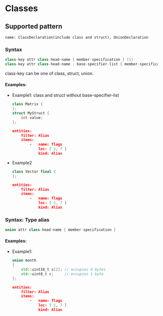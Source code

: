 # Classes

## Supported pattern
```
name: ClassDeclaration(include class and struct), UnionDeclaration
```
### Syntax
``` cpp
class-key attr class-head-name { member-specification }	(1)	
class-key attr class-head-name : base-specifier-list { member-specification }	(2)	
```
class-key can be one of class, struct, union.


#### Examples: 

- Example1: class and struct without base-specifier-list
    ``` cpp
    class Matrix {
    };
    struct MyStruct {
        int value;
    };
    ```

    ``` json
    entities:
        filter: Alias
        items:
            -   name: flags
                loc: [ 1, 7 ]
                kind: Alias
    ```

- Example2
    ``` cpp
    class Vector final {
    };
    ```

    ``` json
    entities:
        filter: Alias
        items:
            -   name: flags
                loc: [ 1, 7 ]
                kind: Alias
    ```

### Syntax: Type alias
``` cpp
union attr class-head-name { member-specification }		
```


#### Examples: 

- Example1:
    ``` cpp
    union month
    {
        std::uint16_t s[2]; // occupies 4 bytes
        std::uint8_t c;     // occupies 1 byte
    };  
    ```

    ``` json
    entities:
        filter: Alias
        items:
            -   name: flags
                loc: [ 1, 7 ]
                kind: Alias
    ```